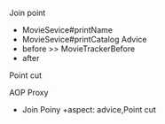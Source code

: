 Join point
+ MovieSevice#printName
+ MovieSevice#printCatalog
Advice
+ before >> MovieTrackerBefore
+ after

Point cut

AOP Proxy
+ Join Poiny
+aspect: advice,Point cut